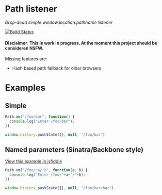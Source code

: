 # Path listener

*Drop-dead simple window.location.pathname listener*

[![Build Status](https://secure.travis-ci.org/bjoerge/path-listener.png)](http://travis-ci.org/bjoerge/path-listener)

#### Disclaimer: This is work in progress. At the moment this project should be considered NSFW.

Missing features are:
- Hash based path fallback for older browsers

# Examples

## Simple
```js
Path.on("/foo/bar", function() {
  console.log("Enter /foo/bar");
})

window.history.pushState({}, null, "/foo/bar")
```

## Named parameters (Sinatra/Backbone style)
[View this example in jsfiddle](http://jsfiddle.net/A65uJ/2/embedded/result/)
```js
Path.on("/foo/:a/:b", function(a, b) {
  console.log("Enter /foo/"+a+"/"+b);
})

window.history.pushState({}, null, "/foo/bar/baz")
```